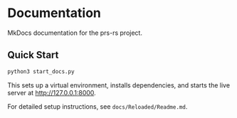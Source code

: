 # Documentation

MkDocs documentation for the prs-rs project.

## Quick Start

```bash
python3 start_docs.py
```

This sets up a virtual environment, installs dependencies, and starts the live server at http://127.0.0.1:8000.

For detailed setup instructions, see `docs/Reloaded/Readme.md`.